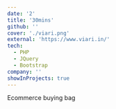 ```yaml
---
date: '2'
title: '30mins'
github: ''
cover: './viari.png'
external: 'https://www.viari.in/'
tech:
  - PHP
  - JQuery
  - Bootstrap
company: ''
showInProjects: true
---
```


Ecommerce buying bag